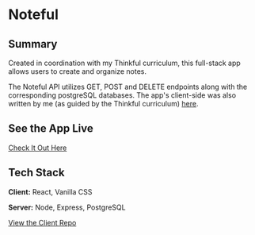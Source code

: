 # Noteful

## Summary

Created in coordination with my Thinkful curriculum, this full-stack app allows users to create and organize notes.

The Noteful API utilizes GET, POST and DELETE endpoints along with the corresponding postgreSQL databases. The app's client-side was also written by me (as guided by the Thinkful curriculum) [here](https://github.com/SabrinaSides/noteful-client).

## See the App Live

[Check It Out Here](https://noteful-client-lac-zeta.vercel.app/)

## Tech Stack

**Client:** React, Vanilla CSS

**Server:** Node, Express, PostgreSQL

[View the Client Repo](https://github.com/SabrinaSides/noteful-client)
